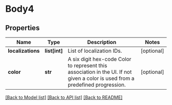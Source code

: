 # Body4

## Properties
Name | Type | Description | Notes
------------ | ------------- | ------------- | -------------
**localizations** | **list[int]** | List of localization IDs. | [optional] 
**color** | **str** | A six digit hex-code Color to represent this association in the UI. If not given a color is used from a predefined progression. | [optional] 

[[Back to Model list]](../README.md#documentation-for-models) [[Back to API list]](../README.md#documentation-for-api-endpoints) [[Back to README]](../README.md)

